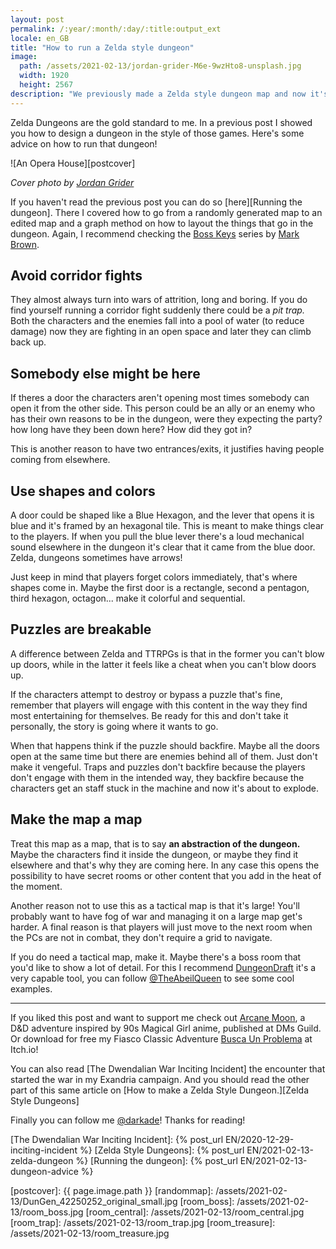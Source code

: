 ```yaml
---
layout: post
permalink: /:year/:month/:day/:title:output_ext
locale: en_GB
title: "How to run a Zelda style dungeon"
image:
  path: /assets/2021-02-13/jordan-grider-M6e-9wzHto8-unsplash.jpg
  width: 1920
  height: 2567
description: "We previously made a Zelda style dungeon map and now it's time to run it. Don't let yourself be intimidated by it, here's a couple things to keep in mind."
---
```


<!--INTRO-->

Zelda Dungeons are the gold standard to me. In a previous post I showed you how to design a dungeon in the style of those games. Here's some advice on how to run that dungeon!

![An Opera House][postcover]

<!--more-->

_Cover photo by [Jordan Grider]_

<!--ABSTRACT-->
If you haven't read the previous post you can do so [here][Running the dungeon]. There I covered how to go from a randomly generated map to an edited map and a graph method on how to layout the things that go in the dungeon. Again, I recommend checking the [Boss Keys] series by [Mark Brown].


## Avoid corridor fights
They almost always turn into wars of attrition, long and boring. If you do find yourself running a corridor fight suddenly there could be a _pit trap._ Both the characters and the enemies fall into a pool of water (to reduce damage) now they are fighting in an open space and later they can climb back up.

## Somebody else might be here
If theres a door the characters aren't opening most times somebody can open it from the other side. This person could be an ally or an enemy who has their own reasons to be in the dungeon, were they expecting the party? how long have they been down here? How did they got in?

This is another reason to have two entrances/exits, it justifies having people coming from elsewhere.

## Use shapes and colors

A door could be shaped like a Blue Hexagon, and the lever that opens it is blue and it's framed by an hexagonal tile. This is meant to make things clear to the players. If when you pull the blue lever there's a loud mechanical sound elsewhere in the dungeon it's clear that it came from the blue door. Zelda, dungeons sometimes have arrows!

Just keep in mind that players forget colors immediately, that's where shapes come in. Maybe the first door is a rectangle, second a pentagon, third hexagon, octagon... make it colorful and sequential.

## Puzzles are breakable

A difference between Zelda and TTRPGs is that in the former you can't blow up doors, while in the latter it feels like a cheat when you can't blow doors up.

If the characters attempt to destroy or bypass a puzzle that's fine, remember that players will engage with this content in the way they find most entertaining for themselves. Be ready for this and don't take it personally, the story is going where it wants to go.

When that happens think if the puzzle should backfire. Maybe all the doors open at the same time but there are enemies behind all of them. Just don't make it vengeful. Traps and puzzles don't backfire because the players don't engage with them in the intended way, they backfire because the characters get an staff stuck in the machine and now it's about to explode.

## Make the map a map

Treat this map as a map, that is to say **an abstraction of the dungeon.** Maybe the characters find it inside the dungeon, or maybe they find it elsewhere and that's why they are coming here. In any case this opens the possibility to have secret rooms or other content that you add in the heat of the moment.

Another reason not to use this as a tactical map is that it's large! You'll probably want to have fog of war and managing it on a large map get's harder. A final reason is that players will just move to the next room when the PCs are not in combat, they don't require a grid to navigate.

If you do need a tactical map, make it. Maybe there's a boss room that you'd like to show a lot of detail. For this I recommend [DungeonDraft] it's a very capable tool, you can follow [@TheAbeilQueen] to see some cool examples.

---

<!--OUTRO-->

If you liked this post and want to support me check out [Arcane Moon], a D&D adventure inspired by 90s Magical Girl anime, published at DMs Guild. Or download for free my Fiasco Classic Adventure [Busca Un Problema] at Itch.io!

You can also read [The Dwendalian War Inciting Incident] the encounter that started the war in my Exandria campaign. And you should read the other part of this same article on [How to make a Zelda Style Dungeon.][Zelda Style Dungeons]

Finally you can follow me [@darkade]! Thanks for reading!

<!--Internal-Links-->
[The Dwendalian War Inciting Incident]: {% post_url EN/2020-12-29-inciting-incident %}
[Zelda Style Dungeons]: {% post_url EN/2021-02-13-zelda-dungeon %}
[Running the dungeon]: {% post_url EN/2021-02-13-dungeon-advice %}

<!--Self Promo-->
[@darkade]: https://twitter.com/darkade
[#WarlockPixieland]: https://twitter.com/search?q=(%23warlockpixieland)&f=live
[Arcane Moon]: https://bit.ly/ArcaneMoon
[Busca Un Problema]: https://bit.ly/BuscaUnProblema
<!--Images-->

[postcover]: {{ page.image.path }}
[randommap]: /assets/2021-02-13/DunGen_42250252_original_small.jpg
[room_boss]: /assets/2021-02-13/room_boss.jpg
[room_central]: /assets/2021-02-13/room_central.jpg
[room_trap]: /assets/2021-02-13/room_trap.jpg
[room_treasure]: /assets/2021-02-13/room_treasure.jpg

[notation_exit]: /assets/2021-02-13/notation_exit.png
[notation_entrance]: /assets/2021-02-13/notation_entrance.png
[notation_lock]: /assets/2021-02-13/notation_lock.png
[notation_rat_lock]: /assets/2021-02-13/notation_rat_lock.png
[notation_key]: /assets/2021-02-13/notation_key.png
[notation_trap]: /assets/2021-02-13/notation_trap.png
[notation_treasure]: /assets/2021-02-13/notation_treasure.png
[notation_boss]: /assets/2021-02-13/notation_boss.png

[graph01]: /assets/2021-02-13/dungeon_graph_01.jpg
[graph02]: /assets/2021-02-13/dungeon_graph_02.jpg
[graph03]: /assets/2021-02-13/dungeon_graph_03.jpg
[final_map]: /assets/2021-02-13/final_map.png
[final_map_annotated]: /assets/2021-02-13/final_map_annotated.jpg

<!--Credits-->

[Jordan Grider]: https://unsplash.com/@jordangrider

<!--External-Links-->
[Boss Keys]: https://www.youtube.com/watch?v=ouO1R6vFDBo&list=PLc38fcMFcV_ul4D6OChdWhsNsYY3NA5B2
[justification]: https://twitter.com/MortPhilippa/status/1344357808649756674
[Mark Brown]: https://twitter.com/gamemakerstk
[DunGen]: https://dungen.app/dungen/
[master_the_dungeon]: https://www.youtube.com/channel/UCrPmuq5_AJ_DvZ9OXQrFEFw
[Dungeon Scrawl]: https://probabletrain.itch.io/dungeon-scrawl
[Episode 7: The Minish Cap]: https://youtu.be/KEVJXqV7XMc
[DungeonDraft]: https://dungeondraft.net/
[@TheAbeilQueen]: https://twitter.com/TheAbeilQueen
